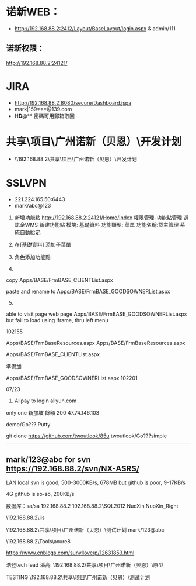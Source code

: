 

# 诺新WEB：
* http://192.168.88.2:2412/Layout/BaseLayout/login.aspx
& admin/111
## 诺新权限：
http://192.168.88.2:24121/

# JIRA
* http://192.168.88.2:8080/secure/Dashboard.jspa
* mark|159***@139.com
* H**D**@** 密碼可用郵箱取回


# 共享\项目\广州诺新（贝恩）\开发计划
* \\\192.168.88.2\共享\项目\广州诺新（贝恩）\开发计划


# SSLVPN
* 221.224.165.50:6443
* mark/abc@123

1.  新增功能點
http://192.168.88.2:24121/Home/Index
權限管理-功能點管理
選 諾企WMS 
新建功能點
模塊: 基礎資料
功能類型: 菜單
功能名稱:货主管理
系統自動給定:

2. 在[基礎資料] 添加子菜單

3. 角色添加功能點
4. 
copy
Apps/BASE/FrmBASE_CLIENTList.aspx

paste and rename to
Apps/BASE/FrmBASE_GOODSOWNERList.aspx

5. 
able to visit page web page Apps/BASE/FrmBASE_GOODSOWNERList.aspx
but fail to load using iframe, thru left menu





102155



Apps/BASE/FrmBaseResources.aspx
Apps/BASE/FrmBaseResources.aspx

Apps/BASE/FrmBASE_CLIENTList.aspx


準備加

Apps/BASE/FrmBASE_GOODSOWNERList.aspx
102201





07/23
1. Alipay to login aliyun.com

only one 新加坡 
餘額 200
47.74.146.103

demo/Go???
Putty

git clone
https://github.com/twoutlook/85u
twoutlook/Go???simple

--------------------------------------------
mark/123@abc for
svn
https://192.168.88.2/svn/NX-ASRS/
------------------------------------------------

LAN
local svn is good, 500-3000KB/s, 678MB
but github is poor, 9-17KB/s

4G
github is so-so, 200KB/s





数据库：sa/sa
192.168.88.2
192.168.88.2\SQL2012
NuoXin
NuoXin_Right

\\192.168.88.2\iis

\\192.168.88.2\共享\项目\广州诺新（贝恩）\测试计划
mark/123@abc


\\192.168.88.2\Tools\axure8

https://www.cnblogs.com/sunyllove/p/12631853.html


浩登tech lead 潘高:
\\192.168.88.2\共享\项目\广州诺新（贝恩）\原型


TESTING
\\192.168.88.2\共享\项目\广州诺新（贝恩）\测试计划

